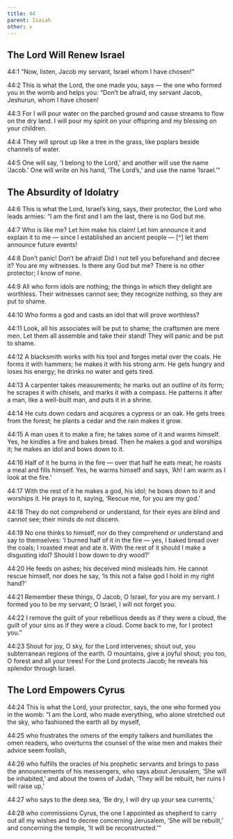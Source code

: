 ```yaml
---
title: 44
parent: Isaiah
other: x
---
```


## The Lord Will Renew Israel


<a name="44:1">44:1</a> “Now, listen, Jacob my servant,
Israel whom I have chosen!”

<a name="44:2">44:2</a> This is what the Lord, the one made you, says — 
the one who formed you in the womb and helps you:
“Don’t be afraid, my servant Jacob,
Jeshurun, whom I have chosen!

<a name="44:3">44:3</a> For I will pour water on the parched ground
and cause streams to flow on the dry land.
I will pour my spirit on your offspring
and my blessing on your children.

<a name="44:4">44:4</a> They will sprout up like a tree in the grass,
like poplars beside channels of water.

<a name="44:5">44:5</a> One will say, ‘I belong to the Lord,’
and another will use the name ‘Jacob.’
One will write on his hand, ‘The Lord’s,’
and use the name ‘Israel.’”

## The Absurdity of Idolatry


<a name="44:6">44:6</a> This is what the Lord, Israel’s king, says,
their protector, the Lord who leads armies:
“I am the first and I am the last,
there is no God but me.

<a name="44:7">44:7</a> Who is like me? Let him make his claim!
Let him announce it and explain it to me — 
since I established an ancient people — [^]
let them announce future events!

<a name="44:8">44:8</a> Don’t panic! Don’t be afraid!
Did I not tell you beforehand and decree it?
You are my witnesses. Is there any God but me?
There is no other protector; I know of none.

<a name="44:9">44:9</a> All who form idols are nothing;
the things in which they delight are worthless.
Their witnesses cannot see;
they recognize nothing, so they are put to shame.

<a name="44:10">44:10</a> Who forms a god and casts an idol
that will prove worthless?

<a name="44:11">44:11</a> Look, all his associates will be put to shame;
the craftsmen are mere men.
Let them all assemble and take their stand!
They will panic and be put to shame.

<a name="44:12">44:12</a> A blacksmith works with his tool
and forges metal over the coals.
He forms it with hammers;
he makes it with his strong arm.
He gets hungry and loses his energy;
he drinks no water and gets tired.

<a name="44:13">44:13</a> A carpenter takes measurements;
he marks out an outline of its form;
he scrapes it with chisels,
and marks it with a compass.
He patterns it after a man,
like a well-built man,
and puts it in a shrine.

<a name="44:14">44:14</a> He cuts down cedars
and acquires a cypress or an oak.
He gets trees from the forest;
he plants a cedar and the rain makes it grow.

<a name="44:15">44:15</a> A man uses it to make a fire;
he takes some of it and warms himself.
Yes, he kindles a fire and bakes bread.
Then he makes a god and worships it;
he makes an idol and bows down to it.

<a name="44:16">44:16</a> Half of it he burns in the fire — 
over that half he eats meat;
he roasts a meal and fills himself.
Yes, he warms himself and says,
‘Ah! I am warm as I look at the fire.’

<a name="44:17">44:17</a> With the rest of it he makes a god, his idol;
he bows down to it and worships it.
He prays to it, saying,
‘Rescue me, for you are my god.’

<a name="44:18">44:18</a> They do not comprehend or understand,
for their eyes are blind and cannot see;
their minds do not discern.

<a name="44:19">44:19</a> No one thinks to himself,
nor do they comprehend or understand and say to themselves:
‘I burned half of it in the fire — 
yes, I baked bread over the coals;
I roasted meat and ate it.
With the rest of it should I make a disgusting idol?
Should I bow down to dry wood?’

<a name="44:20">44:20</a> He feeds on ashes;
his deceived mind misleads him.
He cannot rescue himself,
nor does he say, ‘Is this not a false god I hold in my right hand?’

<a name="44:21">44:21</a> Remember these things, O Jacob,
O Israel, for you are my servant.
I formed you to be my servant;
O Israel, I will not forget you.

<a name="44:22">44:22</a> I remove the guilt of your rebellious deeds as if they were a cloud,
the guilt of your sins as if they were a cloud.
Come back to me, for I protect you.”

<a name="44:23">44:23</a> Shout for joy, O sky, for the Lord intervenes;
shout out, you subterranean regions of the earth.
O mountains, give a joyful shout;
you too, O forest and all your trees!
For the Lord protects Jacob;
he reveals his splendor through Israel.

## The Lord Empowers Cyrus


<a name="44:24">44:24</a> This is what the Lord, your protector, says,
the one who formed you in the womb:
“I am the Lord, who made everything,
who alone stretched out the sky,
who fashioned the earth all by myself,

<a name="44:25">44:25</a> who frustrates the omens of the empty talkers
and humiliates the omen readers,
who overturns the counsel of the wise men
and makes their advice seem foolish,

<a name="44:26">44:26</a> who fulfills the oracles of his prophetic servants
and brings to pass the announcements of his messengers,
who says about Jerusalem, ‘She will be inhabited,’
and about the towns of Judah, ‘They will be rebuilt,
her ruins I will raise up,’

<a name="44:27">44:27</a> who says to the deep sea, ‘Be dry,
I will dry up your sea currents,’

<a name="44:28">44:28</a> who commissions Cyrus, the one I appointed as shepherd
to carry out all my wishes
and to decree concerning Jerusalem, ‘She will be rebuilt,’
and concerning the temple, ‘It will be reconstructed.’”
